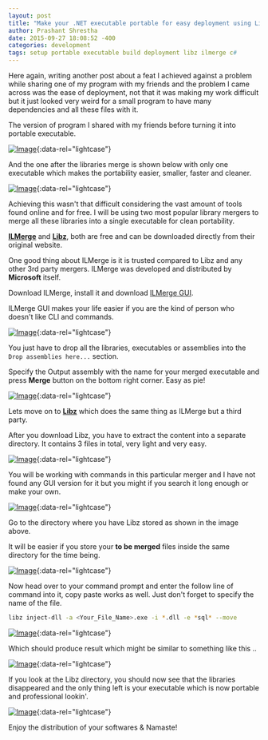 ```yaml
---
layout: post
title: "Make your .NET executable portable for easy deployment using Libz or ILMerge."
author: Prashant Shrestha
date: 2015-09-27 18:08:52 -400
categories: development
tags: setup portable executable build deployment libz ilmerge c#
---
```


Here again, writing another post about a feat I achieved against a problem while sharing one of my program with my friends and the problem I came across was the ease of deployment, not that it was making my work difficult but it just looked very weird for a small program to have many dependencies and all these files with it.

The version of program I shared with my friends before turning it into portable executable.
<!--excerpt-->
[![Image](https://i.imgur.com/xSqa6ex.png)](https://i.imgur.com/xSqa6ex.png){:data-rel="lightcase"}

And the one after the libraries merge is shown below with only one executable which makes the portability easier, smaller, faster and cleaner.

[![Image](https://i.imgur.com/gpe6oEM.png)](https://i.imgur.com/gpe6oEM.png){:data-rel="lightcase"}

Achieving this wasn't that difficult considering the vast amount of tools found online and for free. I will be using two most popular library mergers to merge all these libraries into a single executable for clean portability.

[**ILMerge**](http://download.microsoft.com/download/1/3/4/1347C99E-9DFB-4252-8F6D-A3129A069F79/ILMerge.msi) and [**Libz**](https://github.com/MiloszKrajewski/LibZ), both are free and can be downloaded directly from their original website.

One good thing about ILMerge is it is trusted compared to Libz and any other 3rd party mergers. ILMerge was developed and distributed by **Microsoft** itself.

Download ILMerge, install it and download [ILMerge GUI](https://ilmergegui.codeplex.com/).

ILMerge GUI makes your life easier if you are the kind of person who doesn't like CLI and commands.

[![Image](https://i.imgur.com/BvkHqsd.png)](https://i.imgur.com/BvkHqsd.png){:data-rel="lightcase"}

You just have to drop all the libraries, executables or assemblies into the `Drop assemblies here...` section.

Specify the Output assembly with the name for your merged executable and press **Merge** button on the bottom right corner. Easy as pie!

[![Image](https://i.imgur.com/9XyiH9w.jpg)](https://i.imgur.com/9XyiH9w.jpg){:data-rel="lightcase"}

Lets move on to [**Libz**](https://github.com/MiloszKrajewski/LibZ) which does the same thing as ILMerge but a third party.

After you download Libz, you have to extract the content into a separate directory. It contains 3 files in total, very light and very easy.

[![Image](https://i.imgur.com/84IU6DJ.png)](https://i.imgur.com/84IU6DJ.png){:data-rel="lightcase"}

You will be working with commands in this particular merger and I have not found any GUI version for it but you might if you search it long enough or make your own.

[![Image](https://i.imgur.com/e5BnynU.png)](https://i.imgur.com/e5BnynU.png){:data-rel="lightcase"}

Go to the directory where you have Libz stored as shown in the image above.

It will be easier if you store your **to be merged** files inside the same directory for the time being.

[![Image](https://i.imgur.com/SxY08b8.png)](https://i.imgur.com/SxY08b8.png){:data-rel="lightcase"}

Now head over to your command prompt and enter the follow line of command into it, copy paste works as well. Just don't forget to specify the name of the file.

```bash
libz inject-dll -a <Your_File_Name>.exe -i *.dll -e *sql* --move
```

[![Image](https://i.imgur.com/NDvpPb4.png)](https://i.imgur.com/NDvpPb4.png){:data-rel="lightcase"}

Which should produce result which might be similar to something like this ..

[![Image](https://i.imgur.com/OIJx492.png)](https://i.imgur.com/OIJx492.png){:data-rel="lightcase"}

If you look at the Libz directory, you should now see that the libraries disappeared and the only thing left is your executable which is now portable and professional lookin'.

[![Image](https://i.imgur.com/bjtIGVB.png)](https://i.imgur.com/bjtIGVB.png){:data-rel="lightcase"}

Enjoy the distribution of your softwares & Namaste!